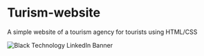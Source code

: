# Turism-website
A simple website of a tourism agency for tourists using HTML/CSS

![Black Technology LinkedIn Banner](https://user-images.githubusercontent.com/103346687/232325650-144c8bd5-b496-4c5a-9689-9f3fbd084ce3.png)

